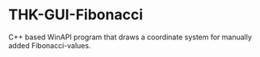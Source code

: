 # THK-GUI-Fibonacci
C++ based WinAPI program that draws a coordinate system for manually added Fibonacci-values.
